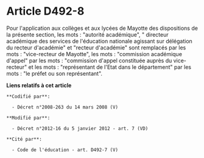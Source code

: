 # Article D492-8

Pour l'application aux collèges et aux lycées de Mayotte des dispositions de la présente section, les mots : "autorité
académique", "  directeur académique des services de l'éducation nationale agissant sur délégation du recteur d'académie" et
"recteur d'académie" sont remplacés par les mots : "vice-recteur de Mayotte", les mots : "commission académique d'appel" par
les mots : "commission d'appel constituée auprès du vice-recteur" et les mots : "représentant de l'Etat dans le département"
par les mots : "le préfet ou son représentant".

**Liens relatifs à cet article**

	**Codifié par**:

	  - Décret n°2008-263 du 14 mars 2008 (V)

	**Modifié par**:

	  - Décret n°2012-16 du 5 janvier 2012 - art. 7 (VD)

	**Cité par**:

	  - Code de l'éducation - art. D492-7 (V)
